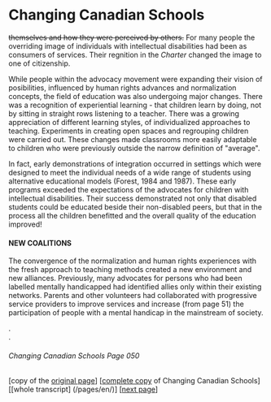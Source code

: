 # Changing Canadian Schools
~~themselves and how they were perceived by others.~~ For many people the overriding image of individuals with intellectual disabilities had been as consumers of services. Their regnition in the *Charter* changed the image to one of citizenship.  

While people within the advocacy movement were expanding their vision of posibilities, influenced by human rights advances and normalization concepts, the field of education was also undergoing major changes. There was a recognition of experiential learning - that children learn by doing, not by sitting in straight rows listening to a teacher. There was a growing appreciation of different learning styles, of individualized approaches to teaching. Experiments in creating open spaces and regrouping children were carried out. These changes made classrooms more easily adaptable to children  who were previously outside the narrow definition of "average".  

In fact, early demonstrations of integration occurred in settings which were designed to meet the individual needs of a wide range of students using alternative educational models (Forest, 1984 and 1987). These early programs exceeded the expectations of the advocates for children with intellectual disabilities. Their success demonstrated not only that disabled students could be educated beside their non-disabled peers, but that in the process all the children benefitted and the overall quality of the education improved!

#### NEW COALITIONS
The convergence of the normalization and human rights experiences with the fresh approach to teaching methods created a new environment and new alliances. Previously, many advocates for persons who had been labelled mentally handicapped had identified allies only within their existing networks. Parents and other volunteers had collaborated with progressive service providers to improve services and increase (from page 51) the participation of people with a mental handicap in the mainstream of society.

.  
.  
###### Changing Canadian Schools Page 050

[copy of the [original page](/copies-from-original/CCS050.png)]
[[complete copy](/copies-from-original/BestCopy_Changing_Canadian_Schools_Perspectives_on_Disability_and_Inclusion.pdf) of Changing Canadian Schools]
[[whole transcript] (/pages/en/)]
[[next page](Changing_Canadian_Schools-051)]



